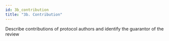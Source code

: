 ```yaml
---
id: 3b_contribution
title: "3b. Contribution"
---
```

Describe contributions of protocol authors and identify the guarantor of the review